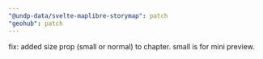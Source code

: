 ```yaml
---
"@undp-data/svelte-maplibre-storymap": patch
"geohub": patch
---
```


fix: added size prop (small or normal) to chapter. small is for mini preview.
